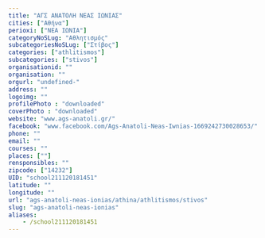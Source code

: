 ```yaml
---
title: "ΑΓΣ ΑΝΑΤΟΛΗ ΝΕΑΣ ΙΩΝΙΑΣ"
cities: ["Αθήνα"]
perioxi: ["ΝΕΑ ΙΩΝΙΑ"]
categoryNoSLug: "Αθλητισμός"
subcategoriesNoSLug: ["Στίβος"]
categories: ["athlitismos"]
subcategories: ["stivos"]
organisationid: ""
organisation: ""
orgurl: "undefined-"
address: ""
logoimg: ""
profilePhoto : "downloaded"
coverPhoto : "downloaded"
website: "www.ags-anatoli.gr/"
facebook: "www.facebook.com/Ags-Anatoli-Neas-Iwnias-1669242730028653/"
phone: ""
email: ""
courses: ""
places: [""]
rensponsibles: ""
zipcode: ["14232"]
UID: "school211120181451"
latitude: ""
longitude: ""
url: "ags-anatoli-neas-ionias/athina/athlitismos/stivos"
slug: "ags-anatoli-neas-ionias"
aliases:
    - /school211120181451
---
```





